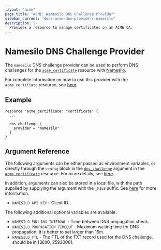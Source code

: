 ```yaml
---
layout: "acme"
page_title: "ACME: Namesilo DNS Challenge Provider"
sidebar_current: "docs-acme-dns-providers-namesilo"
description: |-
  Provides a resource to manage certificates on an ACME CA.
---
```


# Namesilo DNS Challenge Provider

The `namesilo` DNS challenge provider can be used to perform DNS challenges for
the [`acme_certificate`][resource-acme-certificate] resource with
[Namesilo][provider-service-page].

[resource-acme-certificate]: /docs/providers/acme/r/certificate.html
[provider-service-page]: https://www.namesilo.com/

For complete information on how to use this provider with the `acme_certifiate`
resource, see [here][resource-acme-certificate-dns-challenges].

[resource-acme-certificate-dns-challenges]: /docs/providers/acme/r/certificate.html#using-dns-challenges

## Example

```hcl
resource "acme_certificate" "certificate" {
  ...

  dns_challenge {
    provider = "namesilo"
  }
}
```

## Argument Reference

The following arguments can be either passed as environment variables, or
directly through the `config` block in the
[`dns_challenge`][resource-acme-certificate-dns-challenge-arg] argument in the
[`acme_certificate`][resource-acme-certificate] resource. For more details, see
[here][resource-acme-certificate-dns-challenges].

[resource-acme-certificate-dns-challenge-arg]: /docs/providers/acme/r/certificate.html#dns_challenge

In addition, arguments can also be stored in a local file, with the path
supplied by supplying the argument with the `_FILE` suffix. See
[here][acme-certificate-file-arg-example] for more information.

[acme-certificate-file-arg-example]: /docs/providers/acme/r/certificate.html#using-variable-files-for-provider-arguments

* `NAMESILO_API_KEY` - Client ID.

The following additional optional variables are available:

* `NAMESILO_POLLING_INTERVAL` - Time between DNS propagation check.
* `NAMESILO_PROPAGATION_TIMEOUT` - Maximum waiting time for DNS propagation, it is better to set larger than 15m.
* `NAMESILO_TTL` - The TTL of the TXT record used for the DNS challenge, should be in [3600, 2592000].


